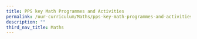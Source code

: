 ```yaml
---
title: PPS key Math Programmes and Activities
permalink: /our-curriculum/Maths/pps-key-math-programmes-and-activities/
description: ""
third_nav_title: Maths
---
```


